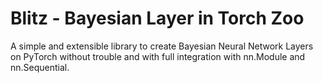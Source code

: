 # Blitz - Bayesian Layer in Torch Zoo
A simple and extensible library to create Bayesian Neural Network Layers on PyTorch without trouble and with full integration with nn.Module and nn.Sequential.
